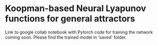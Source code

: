 # Koopman-based Neural Lyapunov functions for general attractors
Link to google collab notebook with Pytorch code for training the network coming soon. Please find the trained model in 'saved' folder.
